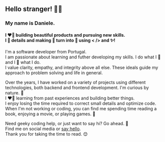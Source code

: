 <!---
danielepsvc/danielepsvc is a ✨ special ✨ repository because its `README.md` (this file) appears on your GitHub profile.
You can click the Preview link to take a look at your changes.
--->

## Hello stranger! 👋😊
### My name is Daniele.
####  I ❤️‍🔥 building beautiful products and pursuing new skills.<br/>I 💖 details and making 🐛 turn into 🦋 using &lt; &sol;&gt; and ✨!<br/>

I'm a software developer from Portugal.<br/>
I am passionate about learning and futher developing my skills. I do what I 💖 and I 💖 what I do.<br/>
I value clarity, empathy, and integrity above all else. These ideals guide my approach to problem solving and life in general.<br/>

Over the years, I have worked on a variety of projects using different technologies, both backend and frontend development. I'm curious by nature. 👀<br/>
I ❤️‍🔥 learning from past experiences and building better things.<br/>
I enjoy losing the time required to correct small details and optimize code.<br/>
When I'm not working or coding, you can find me spending time reading a book, enjoying a movie, or playing games. 🌛<br/>

Need geeky coding help, or just want to say hi? Go ahead. 📢<br/>
Find me on social media or [say hello](danielecarvalho86@gmail.com).<br/>
Thank you for taking the time to read. 😊<br/><br/>

<!---
<a href="https://ko-fi.com/danielepsvc"> <img align="left" src="https://storage.ko-fi.com/cdn/brandasset/kofi_bg_tag_dark.png" width="210" /></a></p><br><br>
--->
